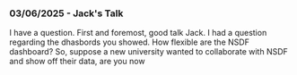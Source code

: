 ### 03/06/2025 - Jack's Talk
I have a question. First and foremost, good talk Jack. I had a question regarding the dhasbords you showed. How flexible are the NSDF dashboard? So, suppose a new university wanted to collaborate with NSDF and show off their data, are you now 